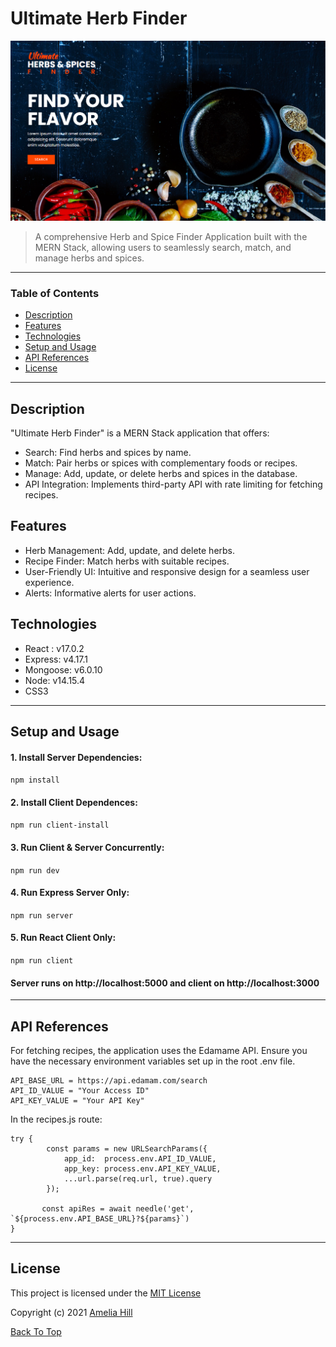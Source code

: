 # Ultimate Herb Finder

![Project Image](spices.png)

> A comprehensive Herb and Spice Finder Application built with the MERN Stack, allowing users to seamlessly search, match, and manage herbs and spices.

---

### Table of Contents

- [Description](#description)
- [Features](#features)
- [Technologies](#technologies)
- [Setup and Usage](#setup)
- [API References](#references)
- [License](#license)

---

## Description

"Ultimate Herb Finder" is a MERN Stack application that offers:

- Search: Find herbs and spices by name.
- Match: Pair herbs or spices with complementary foods or recipes.
- Manage: Add, update, or delete herbs and spices in the database.
- API Integration: Implements third-party API with rate limiting for fetching recipes.

## Features

- Herb Management: Add, update, and delete herbs.
- Recipe Finder: Match herbs with suitable recipes.
- User-Friendly UI: Intuitive and responsive design for a seamless user experience.
- Alerts: Informative alerts for user actions.

## Technologies

- React : v17.0.2
- Express: v4.17.1
- Mongoose: v6.0.10
- Node: v14.15.4
- CSS3

---

## Setup and Usage

#### 1. Install Server Dependencies:

`npm install`

#### 2. Install Client Dependences:

`npm run client-install`

#### 3. Run Client & Server Concurrently:

`npm run dev`

#### 4. Run Express Server Only:

`npm run server`

#### 5. Run React Client Only:

`npm run client`

#### Server runs on http://localhost:5000 and client on http://localhost:3000

---

## API References
For fetching recipes, the application uses the Edamame API. Ensure you have the necessary environment variables set up in the root .env file.

```
API_BASE_URL = https://api.edamam.com/search
API_ID_VALUE = "Your Access ID"
API_KEY_VALUE = "Your API Key"
```

In the recipes.js route:

```
try {
        const params = new URLSearchParams({
            app_id:  process.env.API_ID_VALUE,
            app_key: process.env.API_KEY_VALUE,
            ...url.parse(req.url, true).query
        });

       const apiRes = await needle('get', `${process.env.API_BASE_URL}?${params}`)
}

```

---

## License

This project is licensed under the [MIT License](#LICENSE.txt)

Copyright (c) 2021 [Amelia Hill](#https://ameliahill.com)

[Back To Top](#ultimate-herb-finder)
